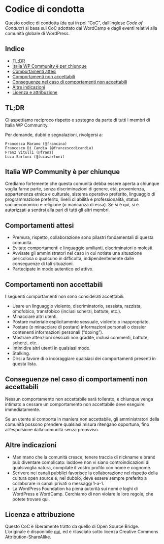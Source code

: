 # Codice di condotta

Questo codice di condotta (da qui in poi “CoC”, dall’inglese _Code of Conduct_) si basa sul CoC adottato dai WordCamp e dagli eventi relativi alla comunità globale di WordPress.

## Indice

*   [TL;DR](#tldr)
*   [Italia WP Community è per chiunque](#italia-wp-community-è-per-chiunque)
*   [Comportamenti attesi](#comportamenti-attesi)
*   [Comportamenti non accettabili](#comportamenti-non-accettabili)
*   [Conseguenze nel caso di comportamenti non accettabili](#conseguenze-nel-caso-di-comportamenti-non-accettabili)
*   [Altre indicazioni](#altre-indicazioni)
*   [Licenza e attribuzione](#licenza-e-attribuzione)

## TL;DR

Ci aspettiamo reciproco rispetto e sostegno da parte di tutti i membri di Italia WP Community.

Per domande, dubbi e segnalazioni, rivolgersi a:

    Francesca Marano (@francina)
    Francesco Di Candia (@francescodicandia)
    Franz Vitulli (@franz)
    Luca Sartoni (@lucasartoni)

## Italia WP Community è per chiunque

Crediamo fortemente che questa comunità debba essere aperta a chiunque voglia farne parte, senza discriminazioni di genere, età, provenienza, appartenenza etnica e culturale, sistema operativo preferito, linguaggio di programmazione preferito, livelli di abilità e professionalità, status socioeconomico e religione (o mancanza di essa). Se si è qui, si è autorizzati a sentirsi alla pari di tutti gli altri membri.

## Comportamenti attesi

*   Premura, rispetto, collaborazione sono pilastri fondamentali di questa comunità.
*   Evitate comportamenti e linguaggio umilianti, discriminatori o molesti.
*   Avvisate gli amministratori nel caso in cui notiate una situazione pericolosa o qualcuno in difficoltà, indipendentemente dalle conseguenze di tali situazioni.
*   Partecipate in modo autentico ed attivo.

## Comportamenti non accettabili

I seguenti comportamenti non sono considerati accettabili:

*   Usare un linguaggio violento, discriminatorio, sessista, razzista, omofobico, transfobico (inclusi scherzi, battute, etc.).
*   Minacciare altri utenti.
*   Postare materiale esplicitamente sessuale, violento o inappropriato.
*   Postare (o minacciare di postare) informazioni personali o dossier contenenti informazioni personali (“doxing”).
*   Mostrare attenzioni sessuali non gradite, inclusi commenti, battute, scherzi, etc..
*   Intimidire altri utenti in qualsiasi modo.
*   Stalking.
*   Dirsi a favore di o incoraggiare qualsiasi dei comportamenti presenti in questa lista.

## Conseguenze nel caso di comportamenti non accettabili

Nessun comportamento non accettabile sarà tollerato, e chiunque venga intimato a cessare un comportamento non accettabile deve eseguire immediatamente.

Se un utente si comporta in maniera non accettabile, gli amministratori della comunità possono prendere qualsiasi misura ritengano opportuna, fino all’espulsione dalla comunità senza preavviso.

## Altre indicazioni

*   Man mano che la comunità cresce, tenere traccia di nickname e brand può diventare complicato: laddove non vi siano controindicazioni di qualsivoglia natura, compilate il vostro profilo con nome e cognome.
*   Scrivere nei canali pubblici favorisce la collaborazione nel rispetto della cultura open source e, nel dubbio, deve essere sempre preferito a collaborare in canali privati o messaggi 1-a-1.
*   La WordPress Foundation ha piena autorità sui nomi e loghi di WordPress e WordCamp. Cerchiamo di non violare le loro regole, che potete trovare qui.

## Licenza e attribuzione

Questo CoC è liberamente tratto da quello di Open Source Bridge. L’originale è disponibile [qui](http://opensourcebridge.org/about/code-of-conduct/), ed è rilasciato sotto licenza Creative Commons Attribution-ShareAlike.
